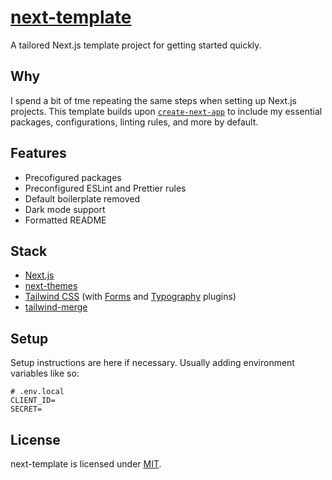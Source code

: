 # [next-template](https://github.com/tommyxchow/next-template)

A tailored Next.js template project for getting started quickly.

## Why

I spend a bit of tme repeating the same steps when setting up Next.js projects. This template builds upon [`create-next-app`](https://nextjs.org/docs/pages/api-reference/create-next-app) to include my essential packages, configurations, linting rules, and more by default.

## Features

- Precofigured packages
- Preconfigured ESLint and Prettier rules
- Default boilerplate removed
- Dark mode support
- Formatted README

## Stack

- [Next.js](https://nextjs.org/)
- [next-themes](https://github.com/pacocoursey/next-themes)
- [Tailwind CSS](https://tailwindcss.com/) (with [Forms](https://github.com/tailwindlabs/tailwindcss-forms) and [Typography](https://tailwindcss.com/docs/typography-plugin) plugins)
- [tailwind-merge](https://github.com/dcastil/tailwind-merge)

## Setup

Setup instructions are here if necessary. Usually adding environment variables like so:

```plaintext
# .env.local
CLIENT_ID=
SECRET=
```

## License

next-template is licensed under [MIT](LICENSE).
